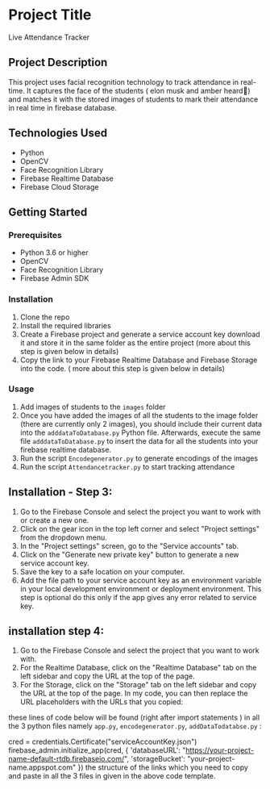 # Project Title

Live Attendance Tracker

## Project Description

This project uses facial recognition technology to track attendance in real-time. It captures the face of the students ( elon musk and amber heard🤣) and matches it with the stored images of students to mark their attendance in real time in firebase database.

## Technologies Used

- Python
- OpenCV
- Face Recognition Library
- Firebase Realtime Database
- Firebase Cloud Storage

## Getting Started

### Prerequisites

- Python 3.6 or higher
- OpenCV
- Face Recognition Library
- Firebase Admin SDK

### Installation

1. Clone the repo
2. Install the required libraries
3. Create a Firebase project and generate a service account key download it and store it in the same folder as the entire project (more about this step is given below in details)
4. Copy the link to your Firebase Realtime Database and Firebase Storage into the code. ( more about this step is given below in details)

### Usage

1. Add images of students  to the `images` folder
2. Once you have added the images of all the students to the image folder (there are currently only 2 images), you should include their current data into the `adddataToDatabase.py` Python file. Afterwards, execute the same file `adddataToDatabase.py` to insert the data for all the students into your firebase realtime database.
2. Run the script `Encodegenerator.py` to generate encodings of the images
3. Run the script `Attendancetracker.py` to start tracking attendance





## Installation - Step 3:
1. Go to the Firebase Console and select the project you want to work with or create a new one.
2. Click on the gear icon in the top left corner and select "Project settings" from the dropdown menu.
3. In the "Project settings" screen, go to the "Service accounts" tab.
4. Click on the "Generate new private key" button to generate a new service account key.
5. Save the key to a safe location on your computer.
6. Add the file path to your service account key as an environment variable in your local development environment or deployment environment. This step is optional
do this only if the app gives any error related to service key.


## installation step 4:

1. Go to the Firebase Console and select the project that you want to work with.
2. For the Realtime Database, click on the "Realtime Database" tab on the left sidebar and copy the URL at the top of the page.
3. For the Storage, click on the "Storage" tab on the left sidebar and copy the URL at the top of the page.
In my code, you can then replace the URL placeholders with the URLs that you copied:

these lines of code below will be found (right after import statements ) in all the 3 python files namely `app.py`, `encodegenerator.py`, `addDataTodatabse.py` :

cred = credentials.Certificate("serviceAccountKey.json")
firebase_admin.initialize_app(cred,
                              {
                                  'databaseURL': "https://your-project-name-default-rtdb.firebaseio.com/",
                                  'storageBucket': "your-project-name.appspot.com"
                              })
the structure of the links which you need to copy and paste in all the 3 files in given in the above code template.
